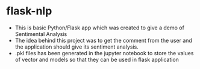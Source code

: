 # flask-nlp

- This is basic Python/Flask app which was created to give a demo of Sentimental Analysis
- The idea behind this project was to get the comment from the user and the application should give its sentiment analysis.
- .pkl files has been generated in the jupyter notebook to store the values of vector and models so that they can be used in flask application
